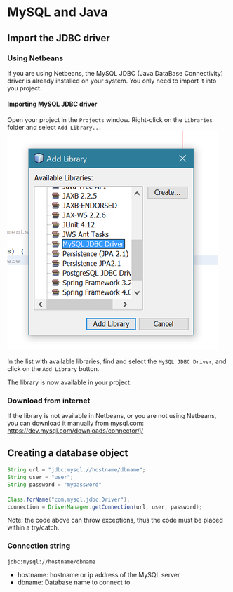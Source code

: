 # MySQL and Java

## Import the JDBC driver

### Using Netbeans

If you are using Netbeans, the MySQL JDBC (Java DataBase Connectivity) driver is already installed on your system. You only need to import it into you project.

#### Importing MySQL JDBC driver

Open your project in the `Projects` window. Right-click on the `Libraries` folder and select `Add Library...`![Netbeans: Add library menu](/assets/netbeans_add_library.PNG)

In the list with available libraries, find and select the `MySQL JDBC Driver`, and click on the `Add Library` button.

The library is now available in your project.

### Download from internet

If the library is not available in Netbeans, or you are not using Netbeans, you can download it manually from mysql.com: https://dev.mysql.com/downloads/connector/j/

## Creating a database object

```java
String url = "jdbc:mysql://hostname/dbname";
String user = "user";
String password = "mypassword"

Class.forName("com.mysql.jdbc.Driver");
connection = DriverManager.getConnection(url, user, password);     
```

Note: the code above can throw exceptions, thus the code must be placed within a try/catch.

### Connection string

`jdbc:mysql://hostname/dbname`

* hostname: hostname or ip address of the MySQL server
* dbname: Database name to connect to

